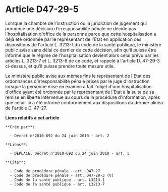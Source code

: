 # Article D47-29-5

Lorsque la chambre de l'instruction ou la juridiction de jugement qui prononce une décision d'irresponsabilité pénale ne
décide pas l'hospitalisation d'office de la personne parce que cette hospitalisation a déjà été ordonnée par le représentant
de l'Etat en application des dispositions de l'article L. 3213-1 du code de la santé publique, le ministère public avise sans
délai ce dernier de cette décision, afin qu'il puisse être informé que le régime de l'hospitalisation devient alors celui
prévu par les articles L. 3213-7 et L. 3213-8 de ce code, et rappelé à l'article D. 47-29-3 ci-dessus, et qu'il puisse
prendre toute mesure utile. 

Le ministère public avise aux mêmes fins le représentant de l'Etat des ordonnances d'irresponsabilité pénale prises par le
juge d'instruction lorsque la personne mise en examen a fait l'objet d'une hospitalisation d'office ayant été ordonnée par le
représentant de l'Etat à la suite de sa remise en liberté intervenue au cours de la procédure d'information, après que celui-
ci a été informé conformément aux dispositions du dernier alinéa de l'article D. 47-27.

**Liens relatifs à cet article**

	**Créé par**:

	  - Décret n°2010-692 du 24 juin 2010 - art. 2

	**Liens**:

	  - DEPLACE: Décret n°2010-692 du 24 juin 2010 - art. 3

	**Cite**:

	  - Code de procédure pénale - art. D47-27
	  - Code de procédure pénale - art. D47-29-3 (V)
	  - Code de la santé publique - art. L3213-1
	  - Code de la santé publique - art. L3213-7
